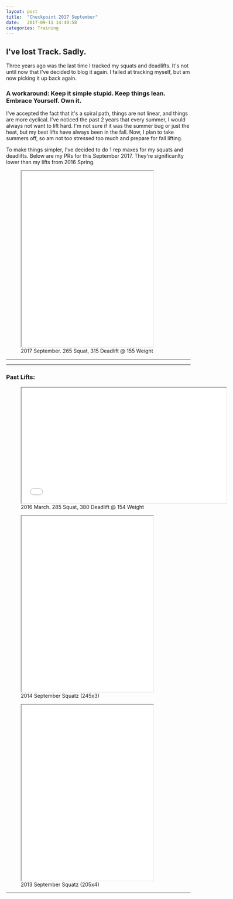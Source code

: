 ```yaml
---
layout: post
title:  "Checkpoint 2017 September"
date:   2017-09-11 14:40:58
categories: Training
---
```



## I've lost Track. Sadly.

Three years ago was the last time I tracked my squats and deadlifts. It's not until 
now that I've decided to blog it again. I failed at tracking myself, but am now picking it up
back again.

### A workaround: Keep it simple stupid. Keep things lean. Embrace Yourself. Own it. 

I've accepted the fact that it's a spiral path, things are not linear, and things
are more cyclical. I've noticed
the past 2 years that every summer, I would always not want to lift hard. I'm not sure
if it was the summer bug or just the heat, but my best lifts have always been in the 
fall. Now, I plan to take summers off, so am not too stressed too much and prepare for
fall lifting. 


To make things simpler, I've decided to do 1 rep maxes for my squats and deadlifts. 
Below are my PRs for this September 2017. They're significanlty lower than my lifts 
from 2016 Spring.


<figure><iframe width="360" height="480"  allowfullscreen="" class="youtube-player" src="//www.youtube.com/embed/7sdd56S2svM?wmode=transparent&amp;amp;autoplay=0&amp;amp;rel=0&amp;amp;showinfo=0&amp;amp;autohide=1&amp;amp;color=white&amp;amp;" type="text/html"></iframe>
  <figcaption>2017 September. 265 Squat, 315 Deadlift @ 155 Weight</figcaption>
</figure>



---

---

### Past Lifts:




<figure>
  <iframe  width="560" height="315" allowfullscreen="" class="youtube-player" src="//www.youtube.com/embed/qP2PBc16jPg?wmode=transparent&amp;amp;autoplay=0&amp;amp;rel=0&amp;amp;showinfo=0&amp;amp;autohide=1&amp;amp;color=white&amp;amp;" type="text/html"></iframe>
  <figcaption>2016 March. 285 Squat, 380 Deadlift @ 154 Weight</figcaption>
</figure>

<figure><iframe width="360" height="480"  allowfullscreen="" class="youtube-player" src="//www.youtube.com/embed/jzT3osdYQ_A?wmode=transparent&amp;amp;autoplay=0&amp;amp;rel=0&amp;amp;showinfo=0&amp;amp;autohide=1&amp;amp;color=white&amp;amp;" type="text/html"></iframe>
  <figcaption>2014 September Squatz (245x3)</figcaption>
</figure>


<figure><iframe width="360" height="480"  allowfullscreen="" class="youtube-player" src="//www.youtube.com/embed/8e_qFHtg2os?wmode=transparent&amp;amp;autoplay=0&amp;amp;rel=0&amp;amp;showinfo=0&amp;amp;autohide=1&amp;amp;color=white&amp;amp;" type="text/html"></iframe>
  <figcaption>2013 September Squatz (205x4)</figcaption>
</figure>







---
